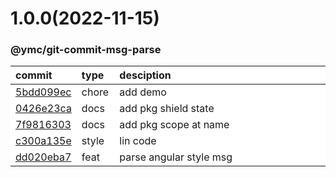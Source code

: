 
<style>
table{
    display:table;
    width:100%;
}
table th:nth-of-type(1),table th:nth-of-type(2) {
    width:12%;
}
</style>


<a name="1.0.0"></a>
# 1.0.0(2022-11-15)
### @ymc/git-commit-msg-parse

<div align="center" style="margin-left: auto;margin-right: auto;background:white;">

commit|type|desciption
:----|:----|:----
[5bdd099ec](https://github.com/ymc-github/js-idea/commit/d5bdd099ec062975d7b34cd416ca0491a5da3b57)|chore|add demo
[0426e23ca](https://github.com/ymc-github/js-idea/commit/90426e23cac406ba3faf66f3c01d00cf6a2b857c)|docs|add pkg shield state
[7f9816303](https://github.com/ymc-github/js-idea/commit/17f9816303affed7df6cf9d56cf31f4ee2c7cbd5)|docs|add pkg scope at name
[c300a135e](https://github.com/ymc-github/js-idea/commit/7c300a135e0b726a704023a8e3de9269464d0da8)|style|lin code
[dd020eba7](https://github.com/ymc-github/js-idea/commit/7dd020eba7985ce7e52eb60accc73c604270a709)|feat|parse angular style msg

</div>